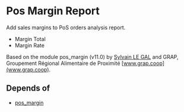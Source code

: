 # Pos Margin Report

Add sales margins to PoS orders analysis report.

* Margin Total
* Margin Rate

Based on the module pos_margin (v11.0) by
[Sylvain LE GAL](https://twitter.com/legalsylvain) and GRAP, Groupement
Régional Alimentaire de Proximité [www.grap.coop](www.grap.coop).

## Depends of

* [pos_margin](https://github.com/OCA/pos/tree/10.0/pos_margin)
